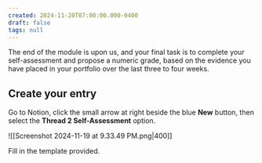 ```yaml
---
created: 2024-11-20T07:00:00.000-0400
draft: false
tags: null
---
```


The end of the module is upon us, and your final task is to complete your self-assessment and propose a numeric grade, based on the evidence you have placed in your portfolio over the last three to four weeks.

## Create your entry

Go to Notion, click the small arrow at right beside the blue **New** button, then select the **Thread 2 Self-Assessment** option.

![[Screenshot 2024-11-19 at 9.33.49 PM.png|400]]

Fill in the template provided.